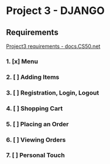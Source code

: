 # Project 3 - DJANGO

## Requirements

[Project3 requirements - docs.CS50.net](https://docs.cs50.net/web/2018/x/projects/3/project3.html)

### 1. [x] Menu

### 2. [ ] Adding Items

### 3. [ ] Registration, Login, Logout

### 4. [ ] Shopping Cart

### 5. [ ] Placing an Order

### 6. [ ] Viewing Orders

### 7. [ ] Personal Touch